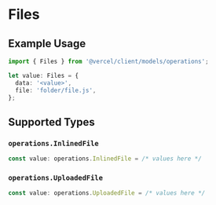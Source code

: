 # Files

## Example Usage

```typescript
import { Files } from '@vercel/client/models/operations';

let value: Files = {
  data: '<value>',
  file: 'folder/file.js',
};
```

## Supported Types

### `operations.InlinedFile`

```typescript
const value: operations.InlinedFile = /* values here */
```

### `operations.UploadedFile`

```typescript
const value: operations.UploadedFile = /* values here */
```
